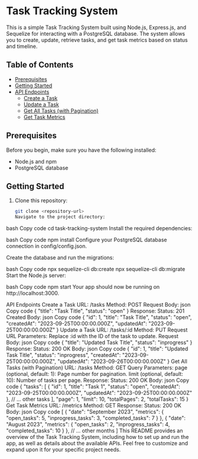 # Task Tracking System

This is a simple Task Tracking System built using Node.js, Express.js, and Sequelize for interacting with a PostgreSQL database. The system allows you to create, update, retrieve tasks, and get task metrics based on status and timeline.

## Table of Contents

- [Prerequisites](#prerequisites)
- [Getting Started](#getting-started)
- [API Endpoints](#api-endpoints)
  - [Create a Task](#create-a-task)
  - [Update a Task](#update-a-task)
  - [Get All Tasks (with Pagination)](#get-all-tasks-with-pagination)
  - [Get Task Metrics](#get-task-metrics)

## Prerequisites

Before you begin, make sure you have the following installed:

- Node.js and npm
- PostgreSQL database

## Getting Started

1. Clone this repository:

   ```bash
   git clone <repository-url>
   Navigate to the project directory:
   ```

bash
Copy code
cd task-tracking-system
Install the required dependencies:

bash
Copy code
npm install
Configure your PostgreSQL database connection in config/config.json.

Create the database and run the migrations:

bash
Copy code
npx sequelize-cli db:create
npx sequelize-cli db:migrate
Start the Node.js server:

bash
Copy code
npm start
Your app should now be running on http://localhost:3000.

API Endpoints
Create a Task
URL: /tasks
Method: POST
Request Body:
json
Copy code
{
"title": "Task Title",
"status": "open"
}
Response:
Status: 201 Created
Body:
json
Copy code
{
"id": 1,
"title": "Task Title",
"status": "open",
"createdAt": "2023-09-25T00:00:00.000Z",
"updatedAt": "2023-09-25T00:00:00.000Z"
}
Update a Task
URL: /tasks/:id
Method: PUT
Request URL Parameters: Replace :id with the ID of the task to update.
Request Body:
json
Copy code
{
"title": "Updated Task Title",
"status": "inprogress"
}
Response:
Status: 200 OK
Body:
json
Copy code
{
"id": 1,
"title": "Updated Task Title",
"status": "inprogress",
"createdAt": "2023-09-25T00:00:00.000Z",
"updatedAt": "2023-09-26T00:00:00.000Z"
}
Get All Tasks (with Pagination)
URL: /tasks
Method: GET
Query Parameters:
page (optional, default: 1): Page number for pagination.
limit (optional, default: 10): Number of tasks per page.
Response:
Status: 200 OK
Body:
json
Copy code
{
"tasks": [
{
"id": 1,
"title": "Task 1",
"status": "open",
"createdAt": "2023-09-25T00:00:00.000Z",
"updatedAt": "2023-09-25T00:00:00.000Z"
},
// ... other tasks
],
"page": 1,
"limit": 10,
"totalPages": 2,
"totalTasks": 15
}
Get Task Metrics
URL: /metrics
Method: GET
Response:
Status: 200 OK
Body:
json
Copy code
[
{
"date": "September 2023",
"metrics": {
"open_tasks": 5,
"inprogress_tasks": 3,
"completed_tasks": 7
}
},
{
"date": "August 2023",
"metrics": {
"open_tasks": 2,
"inprogress_tasks": 4,
"completed_tasks": 10
}
},
// ... other months
]
This README provides an overview of the Task Tracking System, including how to set up and run the app, as well as details about the available APIs. Feel free to customize and expand upon it for your specific project needs.
